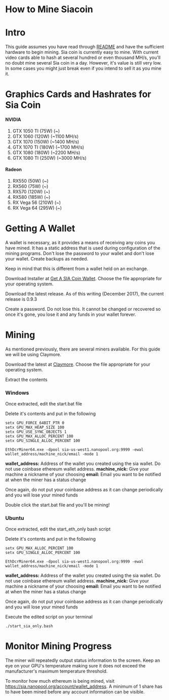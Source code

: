 How to Mine Siacoin
=======================

# Intro

This guide assumes you have read through [README](README.md) and have the sufficient hardware to begin mining. Sia coin is currently easy to mine. With current video cards able to hash at several hundred or even thousand MH/s, you'll no doubt mine several Sia coin in a day. However, it's value is still very low. In some cases you might just break even if you intend to sell it as you mine it. 

# Graphics Cards and Hashrates for Sia Coin

#### NVIDIA
1. GTX 1050 TI (75W) (~)
2. GTX 1060 (120W) (~1100 MH/s)
3. GTX 1070 (150W) (~1400 MH/s)
4. GTX 1070 TI (180W) (~1700 MH/s)
5. GTX 1080 (180W) (~2200 MH/s)
6. GTX 1080 TI (250W) (~3000 MH/s)

#### Radeon
1. RX550 (50W) (~)
2. RX560 (75W) (~)
3. RX570 (120W) (~)
4. RX580 (185W) (~)
5. RX Vega 56 (210W) (~)
6. RX Vega 64 (295W) (~)

# Getting A Wallet

A wallet is necessary, as it provides a means of receiving any coins you have mined. It has a static address that is used during configuration of the mining programs. Don't lose the password to your wallet and don't lose your wallet. Create backups as needed.

Keep in mind that this is different from a wallet held on an exchange.

Download Installer at [Get A SIA Coin Wallet](https://sia.tech/apps/). Choose the file appropriate for your operating system.

Download the latest release. As of this writing (December 2017), the current release is 0.9.3

Create a password. Do not lose this. It cannot be changed or recovered so once it's gone, you lose it and any funds in your wallet forever. 

# Mining

As mentioned previously, there are several miners available. For this guide we will be using Claymore. 

Download the latest at [Claymore](https://github.com/nanopool/Claymore-Dual-Miner/releases). Choose the file appropriate for your operating system. 

Extract the contents 

### Windows

Once extracted, edit the start.bat file

Delete it's contents and put in the following

    setx GPU_FORCE_64BIT_PTR 0
    setx GPU_MAX_HEAP_SIZE 100
    setx GPU_USE_SYNC_OBJECTS 1
    setx GPU_MAX_ALLOC_PERCENT 100
    setx GPU_SINGLE_ALLOC_PERCENT 100

    EthDcrMiner64.exe -dpool sia-us-west1.nanopool.org:9999 -ewal wallet_address/machine_nick/email -mode 1


**wallet_address:** Address of the wallet you created using the sia wallet. Do not use coinbase ethereum wallet address. 
**machine_nick:**   Give your machine a nickname of your choosing
**email:**          Email you want to be notified at when the miner has a status change


Once again, do not put your coinbase address as it can change periodically and you will lose your mined funds

Double click the start.bat file and you'll be mining!

### Ubuntu

Once extracted, edit the start_eth_only bash script

Delete it's contents and put in the following

    setx GPU_MAX_ALLOC_PERCENT 100
    setx GPU_SINGLE_ALLOC_PERCENT 100

    EthDcrMiner64.exe -dpool sia-us-west1.nanopool.org:9999 -ewal wallet_address/machine_nick/email -mode 1

**wallet_address:** Address of the wallet you created using the sia wallet. Do not use coinbase ethereum wallet address. 
**machine_nick:**   Give your machine a nickname of your choosing
**email:**          Email you want to be notified at when the miner has a status change

Once again, do not put your coinbase address as it can change periodically and you will lose your mined funds

Execute the edited script on your terminal

    ./start_sia_only.bash

# Monitor Mining Progress

The miner will repeatedly output status information to the screen. Keep an eye on your GPU's temperature making sure it does not exceed the manufacturer's maximum temperature threshold.

To monitor how much ethereum is being mined, visit https://sia.nanopool.org/account/wallet_address. A minimum of 1 share has to have been mined before any account information can be visible. 